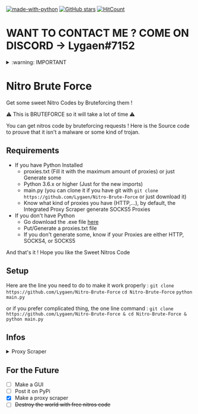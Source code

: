 [![made-with-python](https://img.shields.io/badge/Made%20with-Python-1f425f.svg)](https://www.python.org/)
[![GitHub stars](https://img.shields.io/github/stars/Lygaen/Nitro-Brute-Force.svg?style=social&label=Star&maxAge=2592000)](https://github.com/Lygaen/Nitro-Brute-Force)
[![HitCount](http://hits.dwyl.io/Lygaen/badges.svg)](https://github.com/Lygaen/Nitro-Brute-Force)

# **WANT TO CONTACT ME ? COME ON DISCORD -> Lygaen#7152**

<details>
  <summary>:warning: IMPORTANT</summary>
This is a tool that I provide you. I don't make you force to use i in any way. Use it at your own risk.<br>
- You might get you're account suspended<br>
- I'm not responsible of your acts<br>
- Getting free things is not good<br>
- You are stealing the nitro of someone that you don't know<br>
- I didn't use because it's bad to steal from people
</details>


# Nitro Brute Force
Get some sweet Nitro Codes by Bruteforcing them !

:warning: This is BRUTEFORCE so it will take a lot of time :warning:

You can get nitros code by bruteforcing requests !
Here is the Source code to prouve that it isn't a malware or some kind of trojan.

## Requirements
* If you have Python Installed
  * proxies.txt (Fill it with the maximum amount of proxies) or just Generate some
  * Python 3.6.x or higher (Just for the new imports)
  * main.py (you can clone it if you have git with `git clone https://github.com/Lygaen/Nitro-Brute-Force` or just download it)
  * Know what kind of proxies you have (HTTP,...), by default, the Integrated Proxy Scraper generate SOCKS5 Proxies
* If you don't have Python
  * Go download the .exe file [here](https://github.com/Lygaen/Nitro-Brute-Force/releases/tag/release)
  * Put/Generate a proxies.txt file
  * If you don't generate some, know if your Proxies are either HTTP, SOCKS4, or SOCKS5

And that's it ! Hope you like the Sweet Nitros Code

## Setup

Here are the line you need to do to make it work properly :
`git clone https://github.com/Lygaen/Nitro-Brute-Force`
`cd Nitro-Brute-Force`
`python main.py`

or if you prefer complicated thing, the one line command :
`git clone https://github.com/Lygaen/Nitro-Brute-Force & cd Nitro-Brute-Force & python main.py`

## Infos

<details>
  <summary>
  Proxy Scraper
  </summary>
  For the proxy scraper, I use the api of <a target="_blank" href="https://proxyscraper.com">proxyscraper.com</a> wich you can download a file that contain proxies that are updated every 5 minutes.<br>
The API URL that I use is this one :<br>
https://api.proxyscrape.com/?request=getproxies&proxytype=socks5&timeout=10000&country=all<br>
</details>

## For the Future
- [ ] Make a GUI
- [ ] Post it on PyPi
- [x] Make a proxy scraper
- [ ] ~~Destroy the world with free nitros code~~
